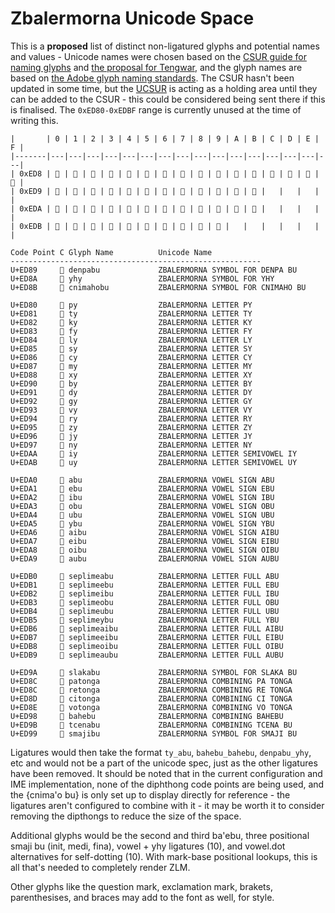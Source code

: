 # Zbalermorna Unicode Space

This is a **proposed** list of distinct non-ligatured glyphs and potential names and values - Unicode names were chosen based on the [CSUR guide for naming glyphs](http://www.evertype.com/standards/csur/naming.html) and [the proposal for Tengwar](http://std.dkuug.dk/JTC1/SC2/WG2/docs/n1641/n1641.htm), and the glyph names are based on [the Adobe glyph naming standards](http://blogs.adobe.com/typblography/files/typblography/typotechnica2007/Glyph%20names.pdf). The CSUR hasn't been updated in some time, but the [UCSUR](https://www.kreativekorp.com/ucsur/) is acting as a holding area until they can be added to the CSUR - this could be considered being sent there if this is finalised. The `0xED80-0xEDBF` range is currently unused at the time of writing this.


    |       | 0 | 1 | 2 | 3 | 4 | 5 | 6 | 7 | 8 | 9 | A | B | C | D | E | F |
    |-------|---|---|---|---|---|---|---|---|---|---|---|---|---|---|---|---|
    | 0xED8 |  |  |  |  |  |  |  |  |  |  |  |  |  |  |  |  |
    | 0xED9 |  |  |  |  |  |  |  |  |  |  |  |  |   |   |   |   |
    | 0xEDA |  |  |  |  |  |  |  |  |  |  |  |  |   |   |   |   |
    | 0xEDB |  |  |  |  |  |  |  |  |  |  |   |   |   |   |   |   |


```
Code Point C Glyph Name          Unicode Name
--------------------------------------------------------
U+ED89      denpabu             ZBALERMORNA SYMBOL FOR DENPA BU
U+ED8A      yhy                 ZBALERMORNA SYMBOL FOR YHY
U+ED8B      cnimahobu           ZBALERMORNA SYMBOL FOR CNIMAHO BU 

U+ED80      py                  ZBALERMORNA LETTER PY
U+ED81      ty                  ZBALERMORNA LETTER TY
U+ED82      ky                  ZBALERMORNA LETTER KY
U+ED83      fy                  ZBALERMORNA LETTER FY
U+ED84      ly                  ZBALERMORNA LETTER LY
U+ED85      sy                  ZBALERMORNA LETTER SY
U+ED86      cy                  ZBALERMORNA LETTER CY
U+ED87      my                  ZBALERMORNA LETTER MY
U+ED88      xy                  ZBALERMORNA LETTER XY
U+ED90      by                  ZBALERMORNA LETTER BY
U+ED91      dy                  ZBALERMORNA LETTER DY
U+ED92      gy                  ZBALERMORNA LETTER GY
U+ED93      vy                  ZBALERMORNA LETTER VY
U+ED94      ry                  ZBALERMORNA LETTER RY
U+ED95      zy                  ZBALERMORNA LETTER ZY
U+ED96      jy                  ZBALERMORNA LETTER JY
U+ED97      ny                  ZBALERMORNA LETTER NY
U+EDAA      iy                  ZBALERMORNA LETTER SEMIVOWEL IY
U+EDAB      uy                  ZBALERMORNA LETTER SEMIVOWEL UY

U+EDA0      abu                 ZBALERMORNA VOWEL SIGN ABU
U+EDA1      ebu                 ZBALERMORNA VOWEL SIGN EBU
U+EDA2      ibu                 ZBALERMORNA VOWEL SIGN IBU
U+EDA3      obu                 ZBALERMORNA VOWEL SIGN OBU
U+EDA4      ubu                 ZBALERMORNA VOWEL SIGN UBU
U+EDA5      ybu                 ZBALERMORNA VOWEL SIGN YBU
U+EDA6      aibu                ZBALERMORNA VOWEL SIGN AIBU
U+EDA7      eibu                ZBALERMORNA VOWEL SIGN EIBU
U+EDA8      oibu                ZBALERMORNA VOWEL SIGN OIBU
U+EDA9      aubu                ZBALERMORNA VOWEL SIGN AUBU

U+EDB0      seplimeabu          ZBALERMORNA LETTER FULL ABU
U+EDB1      seplimeebu          ZBALERMORNA LETTER FULL EBU
U+EDB2      seplimeibu          ZBALERMORNA LETTER FULL IBU
U+EDB3      seplimeobu          ZBALERMORNA LETTER FULL OBU
U+EDB4      seplimeubu          ZBALERMORNA LETTER FULL UBU
U+EDB5      seplimeybu          ZBALERMORNA LETTER FULL YBU
U+EDB6      seplimeaibu         ZBALERMORNA LETTER FULL AIBU
U+EDB7      seplimeeibu         ZBALERMORNA LETTER FULL EIBU
U+EDB8      seplimeoibu         ZBALERMORNA LETTER FULL OIBU
U+EDB9      seplimeaubu         ZBALERMORNA LETTER FULL AUBU

U+ED9A      slakabu             ZBALERMORNA SYMBOL FOR SLAKA BU
U+ED8C      patonga             ZBALERMORNA COMBINING PA TONGA
U+ED8C      retonga             ZBALERMORNA COMBINING RE TONGA
U+ED8D      citonga             ZBALERMORNA COMBINING CI TONGA
U+ED8E      votonga             ZBALERMORNA COMBINING VO TONGA
U+ED98      bahebu              ZBALERMORNA COMBINING BAHEBU
U+ED9B      tcenabu             ZBALERMORNA COMBINING TCENA BU
U+ED99      smajibu             ZBALERMORNA SYMBOL FOR SMAJI BU
```

Ligatures would then take the format `ty_abu`, `bahebu_bahebu`, `denpabu_yhy`, etc and would not be a part of the unicode spec, just as the other ligatures have been removed. It should be noted that in the current configuration and IME implementation, none of the diphthong code points are being used, and the {cnima'o bu} is only set up to display directly for reference - the ligatures aren't configured to combine with it - it may be worth it to consider removing the dipthongs to reduce the size of the space.

Additional glyphs would be the second and third ba'ebu, three positional smaji bu (init, medi, fina), vowel + yhy ligatures (10), and vowel.dot alternatives for self-dotting (10). With mark-base positional lookups, this is all that's needed to completely render ZLM.

Other glyphs like the question mark, exclamation mark, brakets, parenthesises, and braces may add to the font as well, for style.